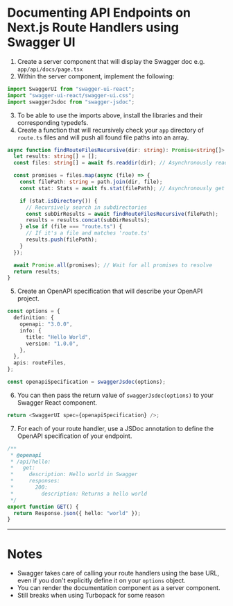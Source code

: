 # Documenting API Endpoints on Next.js Route Handlers using Swagger UI

1. Create a server component that will display the Swagger doc e.g. `app/api/docs/page.tsx`
2. Within the server component, implement the following:

```typescript
import SwaggerUI from "swagger-ui-react";
import "swagger-ui-react/swagger-ui.css";
import swaggerJsdoc from "swagger-jsdoc";
```

3. To be able to use the imports above, install the libraries and their corresponding typedefs.
4. Create a function that will recursively check your `app` directory of `route.ts` files and will push all found file paths into an array.

```typescript
async function findRouteFilesRecursive(dir: string): Promise<string[]> {
  let results: string[] = [];
  const files: string[] = await fs.readdir(dir); // Asynchronously read the directory

  const promises = files.map(async (file) => {
    const filePath: string = path.join(dir, file);
    const stat: Stats = await fs.stat(filePath); // Asynchronously get file stats

    if (stat.isDirectory()) {
      // Recursively search in subdirectories
      const subDirResults = await findRouteFilesRecursive(filePath);
      results = results.concat(subDirResults);
    } else if (file === "route.ts") {
      // If it's a file and matches 'route.ts'
      results.push(filePath);
    }
  });

  await Promise.all(promises); // Wait for all promises to resolve
  return results;
}
```

5. Create an OpenAPI specification that will describe your OpenAPI project.

```typescript
const options = {
  definition: {
    openapi: "3.0.0",
    info: {
      title: "Hello World",
      version: "1.0.0",
    },
  },
  apis: routeFiles,
};

const openapiSpecification = swaggerJsdoc(options);
```

6. You can then pass the return value of `swaggerJsdoc(options)` to your Swagger React component.

```typescript
return <SwaggerUI spec={openapiSpecification} />;
```

7. For each of your route handler, use a JSDoc annotation to define the OpenAPI specification of your endpoint.

```typescript
/**
 * @openapi
 * /api/hello:
 *   get:
 *     description: Hello world in Swagger
 *     responses:
 *       200:
 *         description: Returns a hello world
 */
export function GET() {
  return Response.json({ hello: "world" });
}
```

---

# Notes

- Swagger takes care of calling your route handlers using the base URL, even if you don't explicitly define it on your `options` object.
- You can render the documentation component as a server component.
- Still breaks when using Turbopack for some reason

